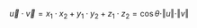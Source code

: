 $\vec{u} \cdot \vec{v} = x_1 \cdot x_2 + y_1 \cdot y_2 + z_1 \cdot z_2 = \cos{\theta} \cdot \Vert u \Vert \cdot \Vert v \Vert$
